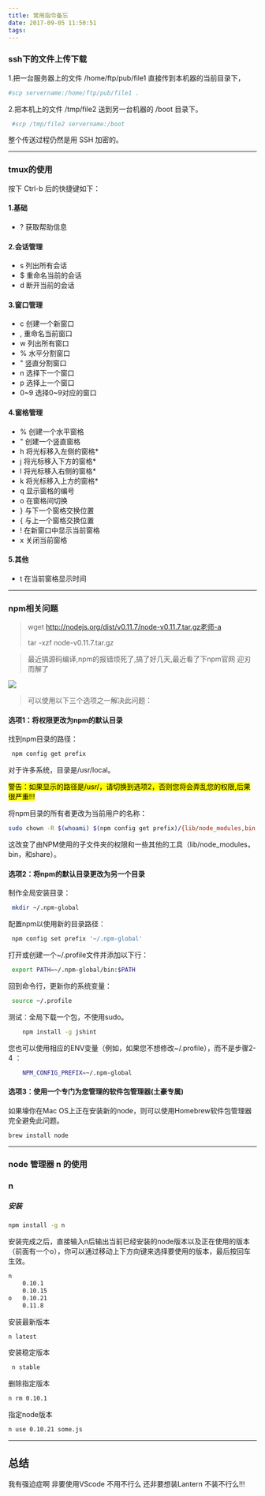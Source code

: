 ```yaml
---
title: 常用指令备忘
date: 2017-09-05 11:50:51
tags:
---
```


### ssh下的文件上传下载

1.把一台服务器上的文件 /home/ftp/pub/file1 直接传到本机器的当前目录下， 

```sh
#scp servername:/home/ftp/pub/file1 .

```

2.把本机上的文件 /tmp/file2 送到另一台机器的 /boot 目录下。

```sh
 #scp /tmp/file2 servername:/boot 
```
整个传送过程仍然是用 SSH 加密的。

***

### tmux的使用

按下 Ctrl-b 后的快捷键如下：

#### 1.基础

* ? 获取帮助信息

#### 2.会话管理

* s 列出所有会话
* $ 重命名当前的会话
* d 断开当前的会话

#### 3.窗口管理

* c 创建一个新窗口
* , 重命名当前窗口
* w 列出所有窗口
* % 水平分割窗口
* " 竖直分割窗口
* n 选择下一个窗口
* p 选择上一个窗口
* 0~9 选择0~9对应的窗口

#### 4.窗格管理

* % 创建一个水平窗格
* " 创建一个竖直窗格
* h 将光标移入左侧的窗格*
* j 将光标移入下方的窗格*
* l 将光标移入右侧的窗格*
* k 将光标移入上方的窗格*
* q 显示窗格的编号
* o 在窗格间切换
* } 与下一个窗格交换位置
* { 与上一个窗格交换位置
* ! 在新窗口中显示当前窗格
* x 关闭当前窗格

#### 5.其他

* t 在当前窗格显示时间

***

### npm相关问题
>	wget http://nodejs.org/dist/v0.11.7/node-v0.11.7.tar.gz老师-a
>
>	tar -xzf node-v0.11.7.tar.gz

> 最近搞源码编译,npm的报错烦死了,搞了好几天,最近看了下npm官网 迎刃而解了

![](http://ostglltzu.bkt.clouddn.com/17-9-5/48470274.jpg)

> 可以使用以下三个选项之一解决此问题：

#### 选项1：将权限更改为npm的默认目录

找到npm目录的路径：

```sh
 npm config get prefix
```
对于许多系统，目录是/usr/local。

<mark>警告：如果显示的路径是/usr/，请切换到选项2，否则您将会弄乱您的权限,后果很严重!!!</mark>

将npm目录的所有者更改为当前用户的名称：

````sh
sudo chown -R $(whoami) $(npm config get prefix)/{lib/node_modules,bin,share}
````
这改变了由NPM使用的子文件夹的权限和一些其他的工具（lib/node_modules，bin，和share）。

#### 选项2：将npm的默认目录更改为另一个目录
制作全局安装目录：

````sh
 mkdir ~/.npm-global
````
配置npm以使用新的目录路径：

````sh
 npm config set prefix '~/.npm-global'
````

打开或创建一个~/.profile文件并添加以下行：
````sh
 export PATH=~/.npm-global/bin:$PATH
````

回到命令行，更新你的系统变量：

````sh
 source ~/.profile
````
测试：全局下载一个包，不使用sudo。

````sh
    npm install -g jshint
````

您也可以使用相应的ENV变量（例如，如果您不想修改~/.profile），而不是步骤2-4 ：

````sh
    NPM_CONFIG_PREFIX=~/.npm-global
````
#### 选项3：使用一个专门为您管理的软件包管理器(土豪专属)

如果壕你在Mac OS上正在安装新的node，则可以使用Homebrew软件包管理器完全避免此问题。

````sh
brew install node
````

****

### node 管理器 n 的使用

### n

##### 安装

````sh
npm install -g n
````
安装完成之后，直接输入n后输出当前已经安装的node版本以及正在使用的版本（前面有一个o），你可以通过移动上下方向键来选择要使用的版本，最后按回车生效。

````sh
n
    0.10.1 
    0.10.15 
o   0.10.21 
    0.11.8
````

安装最新版本

````sh
n latest
````


安装稳定版本

````sh
 n stable
````
删除指定版本

````sh
n rm 0.10.1
````
指定node版本

````sh
n use 0.10.21 some.js
````

*****

## 总结

我有强迫症啊 非要使用VScode 不用不行么 还非要想装Lantern 不装不行么!!!